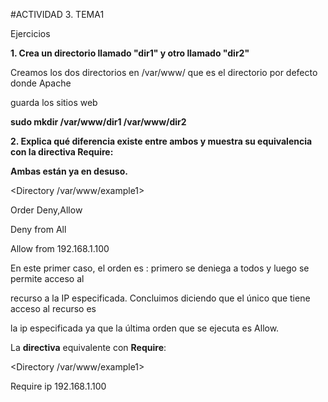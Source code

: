 #ACTIVIDAD 3. TEMA1 

Ejercicios 

**1. Crea un directorio llamado "dir1" y otro llamado "dir2"**
   
Creamos los dos directorios en /var/www/ que es el directorio por defecto donde Apache  

guarda los sitios web  

**sudo mkdir /var/www/dir1 /var/www/dir2**

**2. Explica qué diferencia existe entre ambos y muestra su equivalencia con la
directiva Require:** 

**Ambas están ya en desuso.** 

<Directory /var/www/example1>  

Order Deny,Allow  

Deny from All  

Allow from 192.168.1.100  
</Directory>  

En este primer caso, el orden es : primero se deniega a todos y luego se permite acceso al  

recurso a la IP especificada. Concluimos diciendo que el único que tiene acceso al recurso es  

la ip especificada ya que la última orden que se ejecuta es Allow.  

La **directiva** equivalente con **Require**: 

<Directory /var/www/example1>  

Require ip 192.168.1.100  

</Directory> 



